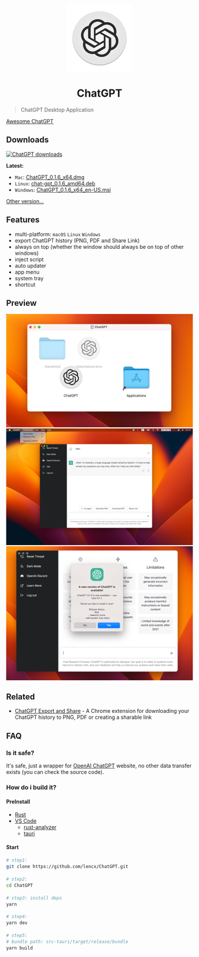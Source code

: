 <p align="center">
  <img width="180" src="./logo.png" alt="ChatGPT">
  <h1 align="center">ChatGPT</h1>
</p>

> ChatGPT Desktop Application

[Awesome ChatGPT](./AWESOME.md)

## Downloads

[![ChatGPT downloads](https://img.shields.io/github/downloads/lencx/ChatGPT/total.svg?style=flat-square)](https://github.com/lencx/ChatGPT/releases)

**Latest:**

- `Mac`: [ChatGPT_0.1.6_x64.dmg](https://github.com/lencx/ChatGPT/releases/download/v0.1.5/ChatGPT_0.1.6_x64.dmg)
- `Linux`: [chat-gpt_0.1.6_amd64.deb](https://github.com/lencx/ChatGPT/releases/download/v0.1.5/chat-gpt_0.1.6_amd64.deb)
- `Windows`: [ChatGPT_0.1.6_x64_en-US.msi](https://github.com/lencx/ChatGPT/releases/download/v0.1.5/ChatGPT_0.1.6_x64_en-US.msi)

[Other version...](https://github.com/lencx/ChatGPT/releases)

## Features

- multi-platform: `macOS` `Linux` `Windows`
- export ChatGPT history (PNG, PDF and Share Link)
- always on top (whether the window should always be on top of other windows)
- inject script
- auto updater
- app menu
- system tray
- shortcut

## Preview

<img width="600" src="./assets/install.png" alt="install">
<img width="600" src="./assets/chat.png" alt="chat">
<img width="600" src="./assets/auto-update.png" alt="auto update">

## Related

- [ChatGPT Export and Share](https://github.com/liady/ChatGPT-pdf) - A Chrome extension for downloading your ChatGPT history to PNG, PDF or creating a sharable link

## FAQ

### Is it safe?

It's safe, just a wrapper for [OpenAI ChatGPT](https://chat.openai.com) website, no other data transfer exists (you can check the source code).

### How do i build it?

#### PreInstall

- [Rust](https://www.rust-lang.org/)
- [VS Code](https://code.visualstudio.com/)
  - [rust-analyzer](https://marketplace.visualstudio.com/items?itemName=rust-lang.rust-analyzer)
  - [tauri](https://marketplace.visualstudio.com/items?itemName=tauri-apps.tauri-vscode)

#### Start

```bash
# step1:
git clone https://github.com/lencx/ChatGPT.git

# step2:
cd ChatGPT

# step3: install deps
yarn

# step4:
yarn dev

# step5:
# bundle path: src-tauri/target/release/bundle
yarn build
```
